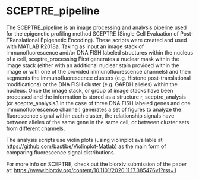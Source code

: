# SCEPTRE_pipeline
The SCEPTRE_pipeline is an image processing and analysis pipeline used for the epigenetic profiling method SCEPTRE (Single Cell Evaluation of Post-TRanslational Epigenetic Encoding). These scripts were created and used with MATLAB R2018a. Taking as input an image stack of immunofluorescence and/or DNA FISH labeled structures within the nucleus of a cell, sceptre_processing First generates a nuclear mask within the image stack (either with an additional nuclear stain provided within the image or with one of the provided immunofluorescence channels) and then segments the immunofluorescence clusters (e.g. Histone post-translational modifications) or the DNA FISH cluster (e.g. GAPDH alleles) within the nucleus. 
Once the image stack, or group of image stacks have been processed and the information is stored as a structure r, sceptre_analysis (or sceptre_analysis3 in the case of three DNA FISH labeled genes and one immunofluorescence channel) generates a set of figures to analyze the fluorescence signal within each cluster, the relationship signals have between alleles of the same gene in the same cell, or between cluster sets from different channels.

The analysis scripts use violin plots (using violinplot available at https://github.com/bastibe/Violinplot-Matlab) as the main form of comparing fluorescence signal distributions.

For more info on SCEPTRE, check out the biorxiv submission of the paper at: https://www.biorxiv.org/content/10.1101/2020.11.17.385476v1?rss=1
